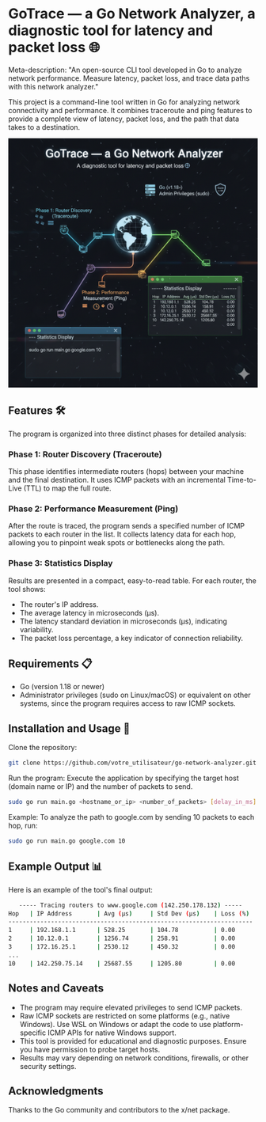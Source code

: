 # GoTrace — a Go Network Analyzer, a diagnostic tool for latency and packet loss 🌐

Meta-description: "An open-source CLI tool developed in Go to analyze network performance. Measure latency, packet loss, and trace data paths with this network analyzer."

This project is a command-line tool written in Go for analyzing network connectivity and performance. It combines traceroute and ping features to provide a complete view of latency, packet loss, and the path that data takes to a destination.

![docs/GoTrace.png](docs/GoTrace.png)

## Features 🛠️

The program is organized into three distinct phases for detailed analysis:

### Phase 1: Router Discovery (Traceroute)

This phase identifies intermediate routers (hops) between your machine and the final destination. It uses ICMP packets with an incremental Time-to-Live (TTL) to map the full route.

### Phase 2: Performance Measurement (Ping)

After the route is traced, the program sends a specified number of ICMP packets to each router in the list. It collects latency data for each hop, allowing you to pinpoint weak spots or bottlenecks along the path.

### Phase 3: Statistics Display

Results are presented in a compact, easy-to-read table. For each router, the tool shows:

- The router's IP address.
- The average latency in microseconds (µs).
- The latency standard deviation in microseconds (µs), indicating variability.
- The packet loss percentage, a key indicator of connection reliability.

## Requirements 📋

- Go (version 1.18 or newer)
- Administrator privileges (sudo on Linux/macOS) or equivalent on other systems, since the program requires access to raw ICMP sockets.

## Installation and Usage 🚀

Clone the repository:

```bash
git clone https://github.com/votre_utilisateur/go-network-analyzer.git
```

Run the program:
Execute the application by specifying the target host (domain name or IP) and the number of packets to send.

```bash
sudo go run main.go <hostname_or_ip> <number_of_packets> [delay_in_ms]
```

Example:
To analyze the path to google.com by sending 10 packets to each hop, run:

```bash
sudo go run main.go google.com 10
```

## Example Output 📊

Here is an example of the tool's final output:

```bash
   ----- Tracing routers to www.google.com (142.250.178.132) ----- 
Hop   | IP Address       | Avg (µs)     | Std Dev (µs)    | Loss (%)  
---------------------------------------------------------------------
1     | 192.168.1.1      | 528.25       | 104.78          | 0.00
2     | 10.12.0.1        | 1256.74      | 258.91          | 0.00
3     | 172.16.25.1      | 2530.12      | 450.32          | 0.00
...
10    | 142.250.75.14    | 25687.55     | 1205.80         | 0.00
```

## Notes and Caveats

- The program may require elevated privileges to send ICMP packets.
- Raw ICMP sockets are restricted on some platforms (e.g., native Windows). Use WSL on Windows or adapt the code to use platform-specific ICMP APIs for native Windows support.
- This tool is provided for educational and diagnostic purposes. Ensure you have permission to probe target hosts.
- Results may vary depending on network conditions, firewalls, or other security settings.

## Acknowledgments

Thanks to the Go community and contributors to the x/net package.
